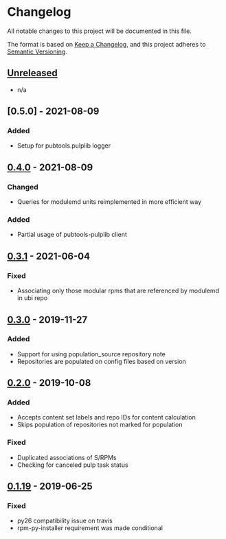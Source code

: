 # Changelog
All notable changes to this project will be documented in this file.

The format is based on [Keep a Changelog](https://keepachangelog.com/en/1.0.0/),
and this project adheres to [Semantic Versioning](https://semver.org/spec/v2.0.0.html).

## [Unreleased]
- n/a
## [0.5.0] - 2021-08-09

### Added

- Setup for pubtools.pulplib logger

## [0.4.0] - 2021-08-09

### Changed
- Queries for modulemd units reimplemented in more efficient way

### Added
- Partial usage of pubtools-pulplib client

## [0.3.1] - 2021-06-04

### Fixed
- Associating only those modular rpms that are referenced by modulemd in ubi repo

## [0.3.0] - 2019-11-27
### Added
- Support for using population_source repository note
- Repositories are populated on config files based on version

## [0.2.0] - 2019-10-08
### Added
- Accepts content set labels and repo IDs for content calculation
- Skips population of repositories not marked for population 

### Fixed
- Duplicated associations of S/RPMs
- Checking for canceled pulp task status

## [0.1.19] - 2019-06-25

### Fixed 
- py26 compatibility issue on travis
- rpm-py-installer requirement was made conditional  

[Unreleased]: https://github.com/release-engineering/ubi-population-tool/compare/v0.4.0...HEAD
[0.4.0]: https://github.com/release-engineering/ubi-population-tool/compare/v0.3.1...0.4.0
[0.3.1]: https://github.com/release-engineering/ubi-population-tool/compare/v0.3.0...0.3.1
[0.3.0]: https://github.com/release-engineering/ubi-population-tool/compare/v0.2.0...0.3.0
[0.2.0]: https://github.com/release-engineering/ubi-population-tool/compare/v0.1.19...v0.2.0 
[0.1.19]: https://github.com/release-engineering/ubi-population-tool/compare/v0.1.18...v0.1.19
